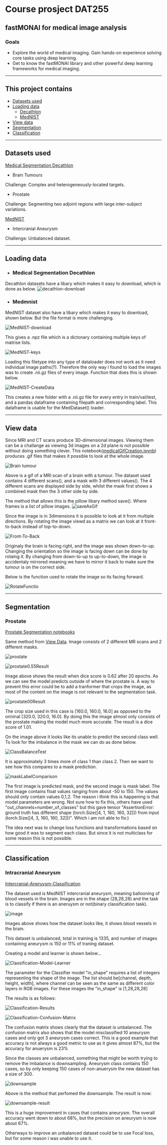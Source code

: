 # Course prosject DAT255

## fastMONAI for medical image analysis

### Goals
- Explore the world of medical imaging. Gain hands-on experience solving core tasks using
deep learning.
- Get to know the fastMONAI library and other powerful deep learning frameworks for medical
imaging.
---

## This project contains

- [Datasets used](#datasets-used)
- [Loading data](#loading-data)
    - [Decathlon](#medical-segmentation-decathlon)
    - [MedNIST](#medmnist)
- [View data](#view-data)
- [Segmentation](#segmentation)
- [Classification](#classification)

---

## Datasets used

[Medical Segmentation Decathlon](http://medicaldecathlon.com/)

- Brain Tumours

Challenge: Complex and heterogeneously-located targets.

- Prostate

Challenge: Segmenting two adjoint regions with large inter-subject variations.

[MedNIST](https://medmnist.com/)

- Intercranial Aneurysm

Challenge: Unbalanced dataset.


---
## Loading data

- ### Medical Segmentation Decathlon

Decathlon datasets have a libary which makes it easy to download, which is done as below.
![decathlon-download](/notebooks/images/readmeImages/downloadDecathlon.png)

- ### Medmnist

MedNIST dataset also have a libary which makes it easy to download, shown below. But the file format is more challenging.

![MedNIST-download](/notebooks/images/readmeImages/downloadMedNIST.png)

This gives a .npz file which is a dictonary containing multiple keys of matrise lists.

![MedNIST-keys](/notebooks/images/readmeImages/MedNISTkeys.png)

Loading this filetype into any type of dataloader does not work as it need individual image paths(?). Therefore the only way i found to load the images was to create .nii.gz files of every image. Function that does this is shown below.

![MedNIST-CreateData](/notebooks/images/readmeImages/MedNISTCreateData.png)

This creates a new folder with a .nii.gz file for every entry in train/val/test, and a pandas dataframe containing filepath and corresponding label. This dataframe is usable for the MedDataset() loader.

---
## View data

Since MRI and CT scans produce 3D-dimensional images. Viewing them can be a challange as viewing 3d images on a 2d plane is not possible without doing something clever. This notebook([medicalGifCreation.ipynb](/notebooks/medicalGifCreation.ipynb)) produces .gif files that makes it possible to look at the whole image.

![Brain tumour](/notebooks/images/brain/MultiBrainTumourMask.gif)

Above is a gif of a MRI scan of a brain with a tumour. The dataset used contains 4 different scans(), and a mask with 3 different values(). The 4 different scans are displayed side by side, whilst the mask first shows a combined mask then the 3 other side by side.

The method that allows this is the pillow libary method save(). Where frames is a list of pillow images.
![saveAsGif](/notebooks/images/readmeImages/saveAsGif.png)

Since the image is in 3dimensions it is possible to look at it from multiple directions. By rotating the image viewd as a matrix we can look at it front-to-back instead of top-to-down.

![Front-To-Back](/notebooks/images/brain/FrontalMaskCombined.gif)

Originaly the brain is facing right, and the image was shown down-to-up. Changing the orientation so the image is facing down can be done by rotaing it. By changing from down-to-up to up-to-down, the image is accidentaly mirrored meaning we have to mirror it back to make sure the tumour is on the correct side. 

Below is the function used to rotate the image so its facing forward.

![RotateFunctio](/notebooks/images/readmeImages/rotateFunction.png)

---
## Segmentation

### Prostate 
[Prostate Segmentation notebooks](/notebooks/prostateSegmentation.ipynb)

Same method from [View Data](#view-data). Image consists of 2 different MR scans and 2 different masks. 

![prostate](/notebooks/images/prostate/ProstateSideBySide.gif)



![prostate0.55Result](/notebooks/images/readmeImages/prostate0.55Result.png)

Image above shows the result when dice score is 0.62 after 20 epochs. As we can see the model predicts outside of where the prostate is. A way to prevent this error could be to add a tranformer that crops the image, as most of the content on the image is not relevant to the segmentation task. 

![prostate00Result](/notebooks/images/readmeImages/prostate1.01Result.png)

The crop size used in this case is [160.0, 160.0, 16.0] as opposed to the orininal [320.0, 320.0, 16.0]. By doing this the image almost only consists of the prostate making the model much more accurate. The result is a dice score of 1.01.

On the image above it looks like its unable to predict the second class well. To look for the imbalance in the mask we can do as done below.

![ClassBalanceTest](/notebooks/images/readmeImages/prostateClassBalanceTest.png)

It is approximately 3 times more of class 1 than class 2. Then we want to see how this compares to a mask prediction.

![maskLabelComparison](/notebooks/images/readmeImages/maskLabelComparison.png)

The first image is predicted mask, and the second image is mask label. The first image contains float values ranging from about -50 to 150. The values should only contain values 0,1,2. The reason i think this is happening is that model parameters are wrong. Not sure how to fix this, others have used "out_channels=number_of_classes" but this gave tensor "AssertionError: ground truth has different shape (torch.Size([4, 1, 160, 160, 32])) from input (torch.Size([4, 3, 160, 160, 32]))". Which i am not able to fix:)

The idea next was to change loss functions and transformations based on how good it was to segment each class. But since it is not multiclass for some reason this is not possible.


---
## Classification

### Intracranial Aneurysm

[Intercranial-Aneruysm-Classification](/notebooks/IntracranialAneurysmClassification.ipynb)

The dataset used is MedNIST intercranial aneurysm, meaning ballooning of blood vessels in the brain. Images are in the shape (28,28,28) and the task is to classify if there is an aneruysm or not(binary classification task).

![image](/notebooks/images/readmeImages/classificationImages.png)

Images above shows how the dataset looks like, it shows blood vessels in the brain.

This dataset is unbalanced, total in training is 1335, and number of images containing aneurysm is 150 or 11% of traning dataset.


Creating a model and learner is shown below...

![Classification-Model-Learner](/notebooks/images/readmeImages/classificationModelLearner.png)

The parameter for the Classifier model "in_shape" requires a list of integers representing the shape of the image. The list should be[channel, depth, height, width], where channel can be seen as the same as different color layers in RGB images. For these images the "in_shape" is [1,28,28,28]

The results is as follows:

![Classification-Results](/notebooks/images/readmeImages/classificationResults.png)

![Classification-Confusion-Matrix](/notebooks/images/readmeImages/classificationConfusionMatrix.png)

The confusion matrix shows clearly that the dataset is unbalanced. The confusion matrix also shows that the model misclassified 10 aneurysm cases and only got 3 aneurysm cases correct. This is a good example that accuracy is not always a good metric to use as it gives almost 87%, but the accuracy for anuerysm is 23%

Since the classes are unbalanced, something that might be worth trying to remove the imbalance is downsampling. Aneurysm class contains 150 cases, so by only keeping 150 cases of non-anuerysm the new dataset has a size of 300.


![downsample](/notebooks/images/readmeImages/downsample.png)

Above is the method that perfomed the downsample. The result is now:

![downsample-result](/notebooks/images/readmeImages/downsampleResult.png)

This is a huge improvement in cases that contains aneurysm. The overall accuracy went down to about 68%, but the precision on aneurysm is now about 67%. 

Otherways to improve an unbalanced dataset could be to use Focal loss, but for some reason i was unable to use it.
